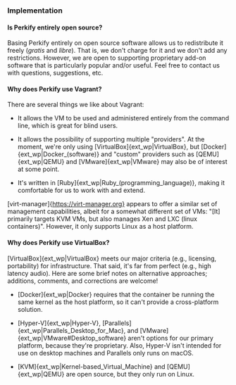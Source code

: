 ### Implementation

#### Is Perkify entirely open source?

Basing Perkify entirely on open source software
allows us to redistribute it freely (*gratis* and *libre*).
That is, we don't charge for it and we don't add any restrictions.
However, we are open to supporting proprietary add-on software
that is particularly popular and/or useful.
Feel free to contact us with questions, suggestions, etc.
 
#### Why does Perkify use Vagrant?

There are several things we like about Vagrant:

- It allows the VM to be used and administered entirely
  from the command line, which is great for blind users.

- It allows the possibility of supporting multiple "providers".
  At the moment, we're only using [VirtualBox]{ext_wp|VirtualBox},
  but [Docker]{ext_wp|Docker_(software)} and "custom" providers
  such as [QEMU]{ext_wp|QEMU} and [VMware]{ext_wp|VMware} 
  may also be of interest at some point.
  
- It's written in [Ruby]{ext_wp|Ruby_(programming_language)},
  making it comfortable for us to work with and extend.

[virt-manager]{https://virt-manager.org} appears
to offer a similar set of management capabilities,
albeit for a somewhat different set of VMs:
"[It] primarily targets KVM VMs,
but also manages Xen and LXC (linux containers)".
However, it only supports Linux as a host platform.

#### Why does Perkify use VirtualBox?

[VirtualBox]{ext_wp|VirtualBox} meets our major criteria
(e.g., licensing, portability) for infrastructure.
That said, it's far from perfect (e.g., high latency audio).
Here are some brief notes on alternative approaches;
additions, comments, and corrections are welcome!

- [Docker]{ext_wp|Docker} requires that the container be running
  the same kernel as the host platform,
  so it can't provide a cross-platform solution.

- [Hyper-V]{ext_wp|Hyper-V},
  [Parallels]{ext_wp|Parallels_Desktop_for_Mac}, and
  [VMware]{ext_wp|VMware#Desktop_software} aren't options
  for our primary platform, because they're proprietary.
  Also, Hyper-V isn't intended for use on desktop machines
  and Parallels only runs on macOS.

- [KVM]{ext_wp|Kernel-based_Virtual_Machine} and
  [QEMU]{ext_wp|QEMU} are open source, but they only run on Linux.
